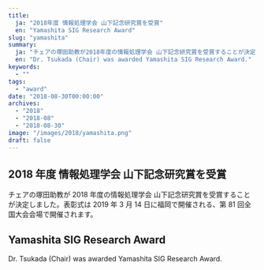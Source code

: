 ```yaml
---
title:
  ja: "2018年度 情報処理学会 山下記念研究賞を受賞"
  en: "Yamashita SIG Research Award"
slug: "yamashita"
summary:
  ja: "チェアの塚田助教が2018年度の情報処理学会 山下記念研究賞を受賞することが決定しました。表彰式は2019年3月14日に福岡で開催される、第81回全国大会会場で開催されます。"
  en: "Dr. Tsukada (Chair) was awarded Yamashita SIG Research Award."
keywords:
  - ""
tags:
  - "award"
date: "2018-08-30T00:00:00"
archives:
  - "2018"
  - "2018-08"
  - "2018-08-30"
image: "/images/2018/yamashita.png"
draft: false
---
```


<!-- 日本語記事ここから -->
<section lang="ja" v-if="$context.locale === 'ja-jp'">

# 2018 年度 情報処理学会 山下記念研究賞を受賞

チェアの塚田助教が 2018 年度の情報処理学会 山下記念研究賞を受賞することが決定しました。表彰式は 2019 年 3 月 14 日に福岡で開催される、第 81 回全国大会会場で開催されます。

</section>
<!-- 日本語記事ここまで -->

<!-- English article start -->
<section lang="en" v-else>

# Yamashita SIG Research Award

Dr. Tsukada (Chair) was awarded Yamashita SIG Research Award.

</section>
<!-- English article end -->
